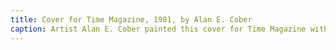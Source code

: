 ```yaml
---
title: Cover for Time Magazine, 1981, by Alan E. Cober 
caption: Artist Alan E. Cober painted this cover for Time Magazine with watercolor and ink on paper. It measures 32.4cm x 24.7cm (12 3/4" x 9 3/4"). It emphasizes the dark, somber, and divisive nature of the abortion debate. It depicts two factions of people, pro-choice and pro-life groups, facing each other outside of the White House and holding signs stating their respective stances. In 1978, Time magazine donated around 800 works of original cover art to the National Portrait Gallery. Courtesy of the National Portrait Gallery, Smithsonian Institution. 
---
```

